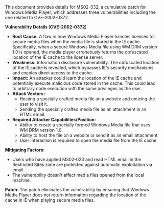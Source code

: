 This document provides details for MS02-032, a cumulative patch for Windows Media Player, which addresses three vulnerabilities including the one related to CVE-2002-0372.

**Vulnerability Details (CVE-2002-0372)**

*   **Root Cause:** A flaw in how Windows Media Player handles licenses for secure media files when the media file is stored in the IE cache. Specifically, when a secure Windows Media file using WM DRM version 1.0 is opened, the media player erroneously returns the obfuscated location of the IE cache to the license server.
*   **Weakness:** Information disclosure vulnerability. The obfuscated location of the IE cache is revealed, which bypasses IE's security mechanisms and enables direct access to the cache.
*  **Impact:** An attacker could learn the location of the IE cache and potentially execute malicious code stored in the cache. This could lead to arbitrary code execution with the same privileges as the user.
*   **Attack Vectors:**
    *   Hosting a specially crafted media file on a website and enticing the user to visit it.
    *   Sending the specially crafted media file as an attachment in an HTML email.
*   **Required Attacker Capabilities/Position:**
    *   Ability to create a specially formed Windows Media file that uses WM DRM version 1.0.
    *   Ability to host the file on a website or send it as an email attachment.
    *   User interaction is required to open the media file from the IE cache.

**Mitigating Factors:**
*   Users who have applied MS02-023 and read HTML email in the Restricted Sites zone are protected against automatic exploitation via email.
*   The vulnerability doesn't affect media files opened from the local machine.

**Patch:** The patch eliminates the vulnerability by ensuring that Windows Media Player does not return information regarding the location of the cache in IE when playing secure media files.
